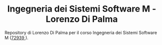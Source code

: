 <h1 align="center">Ingegneria dei Sistemi Software M - Lorenzo Di Palma</h1>

Repository di Lorenzo Di Palma per il corso Ingegneria dei Sistemi Software M ([72939 ](https://www.unibo.it/it/didattica/insegnamenti/insegnamento/2021/468003)).
